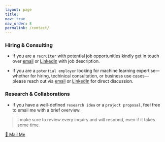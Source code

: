 ```yaml
---
layout: page
title: 
nav: true
nav_order: 8
permalink: /contact/
---
```


### Hiring & Consulting

- If you are a `recruiter` with potential job opportunities kindly get in touch over [email](mailto:hrishikesh.hsk@gmail.com) or [LinkedIn](https://www.linkedin.com/in/hrishikesh-singh/) with job description.
  
- If you are a `potential employer` looking for machine learning expertise—whether for hiring, techinical consultation, or business use cases—please reach out via [email](mailto:hrishikesh.hsk@gmail.com) or [LinkedIn](https://www.linkedin.com/in/hrishikesh-singh/) for direct discussion.

### Research & Collaborations

- If you have a well-defined `research idea` or a `project proposal`, feel free to email me with a brief overview. 



> I make sure to review every inquiry and will respond, even if it takes some time.

[📩 Mail Me](mailto:hrishikesh.hsk@gmail.com)

